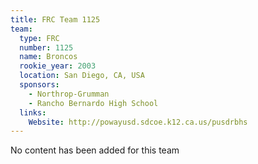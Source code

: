 ```yaml
---
title: FRC Team 1125
team:
  type: FRC
  number: 1125
  name: Broncos
  rookie_year: 2003
  location: San Diego, CA, USA
  sponsors:
    - Northrop-Grumman
    - Rancho Bernardo High School
  links:
    Website: http://powayusd.sdcoe.k12.ca.us/pusdrbhs
---
```

No content has been added for this team